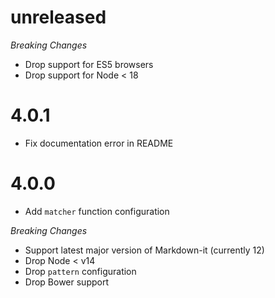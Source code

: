 # unreleased

_Breaking Changes_

- Drop support for ES5 browsers
- Drop support for Node < 18

# 4.0.1

- Fix documentation error in README

# 4.0.0

- Add `matcher` function configuration

_Breaking Changes_

- Support latest major version of Markdown-it (currently 12)
- Drop Node < v14
- Drop `pattern` configuration
- Drop Bower support
